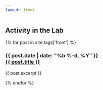 ```yaml
---
layout: front
---
```



<h2>Activity in the Lab</h2>
<div class="posts">
{% for post in site.tags['front'] %}
<h3><span class="post-date">{{ post.date | date: "%b %-d, %Y" }}</span><br /><a class="post-link" href="{{ post.url }}">{{ post.title }}</a></h3>
<p>{{ post.excerpt }}</p>
{% endfor %}
</div>

  
  
    

  


 
